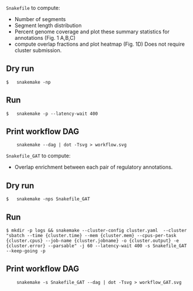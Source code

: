 `Snakefile` to compute:
- Number of segments
- Segment length distribution
- Percent genome coverage
and plot these summary statistics for annotations (Fig. 1 A,B,C)
- compute overlap fractions and plot heatmap (Fig. 1D)
Does not require cluster submission.

## Dry run
```
$	snakemake -np
```
## Run
```
$	snakemake -p --latency-wait 400
```
	
## Print workflow DAG
```
	snakemake --dag | dot -Tsvg > workflow.svg
```

`Snakefile_GAT` to compute:
- Overlap enrichment between each pair of regulatory annotations.

## Dry run
```
$	snakemake -nps Snakefile_GAT
```
## Run
```
$ mkdir -p logs && snakemake --cluster-config cluster.yaml  --cluster "sbatch --time {cluster.time} --mem {cluster.mem} --cpus-per-task {cluster.cpus} --job-name {cluster.jobname} -o {cluster.output} -e {cluster.error} --parsable" -j 60 --latency-wait 400 -s Snakefile_GAT --keep-going -p
```
	
## Print workflow DAG
```
	snakemake -s Snakefile_GAT --dag | dot -Tsvg > workflow_GAT.svg
```

